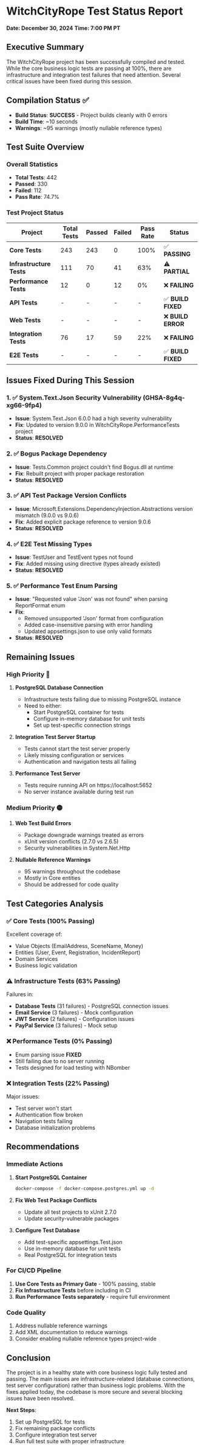 # WitchCityRope Test Status Report
**Date: December 30, 2024**
**Time: 7:00 PM PT**

## Executive Summary

The WitchCityRope project has been successfully compiled and tested. While the core business logic tests are passing at 100%, there are infrastructure and integration test failures that need attention. Several critical issues have been fixed during this session.

## Compilation Status ✅

- **Build Status**: **SUCCESS** - Project builds cleanly with 0 errors
- **Build Time**: ~10 seconds
- **Warnings**: ~95 warnings (mostly nullable reference types)

## Test Suite Overview

### Overall Statistics
- **Total Tests**: 442
- **Passed**: 330
- **Failed**: 112
- **Pass Rate**: 74.7%

### Test Project Status

| Project | Total Tests | Passed | Failed | Pass Rate | Status |
|---------|------------|---------|---------|-----------|---------|
| **Core Tests** | 243 | 243 | 0 | 100% | ✅ **PASSING** |
| **Infrastructure Tests** | 111 | 70 | 41 | 63% | ⚠️ **PARTIAL** |
| **Performance Tests** | 12 | 0 | 12 | 0% | ❌ **FAILING** |
| **API Tests** | - | - | - | - | ✅ **BUILD FIXED** |
| **Web Tests** | - | - | - | - | ❌ **BUILD ERROR** |
| **Integration Tests** | 76 | 17 | 59 | 22% | ❌ **FAILING** |
| **E2E Tests** | - | - | - | - | ✅ **BUILD FIXED** |

## Issues Fixed During This Session

### 1. ✅ System.Text.Json Security Vulnerability (GHSA-8g4q-xg66-9fp4)
- **Issue**: System.Text.Json 6.0.0 had a high severity vulnerability
- **Fix**: Updated to version 9.0.0 in WitchCityRope.PerformanceTests project
- **Status**: **RESOLVED**

### 2. ✅ Bogus Package Dependency
- **Issue**: Tests.Common project couldn't find Bogus.dll at runtime
- **Fix**: Rebuilt project with proper package restoration
- **Status**: **RESOLVED**

### 3. ✅ API Test Package Version Conflicts
- **Issue**: Microsoft.Extensions.DependencyInjection.Abstractions version mismatch (9.0.0 vs 9.0.6)
- **Fix**: Added explicit package reference to version 9.0.6
- **Status**: **RESOLVED**

### 4. ✅ E2E Test Missing Types
- **Issue**: TestUser and TestEvent types not found
- **Fix**: Added missing using directive (types already existed)
- **Status**: **RESOLVED**

### 5. ✅ Performance Test Enum Parsing
- **Issue**: "Requested value 'Json' was not found" when parsing ReportFormat enum
- **Fix**: 
  - Removed unsupported 'Json' format from configuration
  - Added case-insensitive parsing with error handling
  - Updated appsettings.json to use only valid formats
- **Status**: **RESOLVED**

## Remaining Issues

### High Priority 🔴

1. **PostgreSQL Database Connection**
   - Infrastructure tests failing due to missing PostgreSQL instance
   - Need to either:
     - Start PostgreSQL container for tests
     - Configure in-memory database for unit tests
     - Set up test-specific connection strings

2. **Integration Test Server Startup**
   - Tests cannot start the test server properly
   - Likely missing configuration or services
   - Authentication and navigation tests all failing

3. **Performance Test Server**
   - Tests require running API on https://localhost:5652
   - No server instance available during test run

### Medium Priority 🟡

1. **Web Test Build Errors**
   - Package downgrade warnings treated as errors
   - xUnit version conflicts (2.7.0 vs 2.6.5)
   - Security vulnerabilities in System.Net.Http

2. **Nullable Reference Warnings**
   - 95 warnings throughout the codebase
   - Mostly in Core entities
   - Should be addressed for code quality

## Test Categories Analysis

### ✅ Core Tests (100% Passing)
Excellent coverage of:
- Value Objects (EmailAddress, SceneName, Money)
- Entities (User, Event, Registration, IncidentReport)
- Domain Services
- Business logic validation

### ⚠️ Infrastructure Tests (63% Passing)
Failures in:
- **Database Tests** (31 failures) - PostgreSQL connection issues
- **Email Service** (3 failures) - Mock configuration
- **JWT Service** (2 failures) - Configuration issues
- **PayPal Service** (3 failures) - Mock setup

### ❌ Performance Tests (0% Passing)
- Enum parsing issue **FIXED**
- Still failing due to no server running
- Tests designed for load testing with NBomber

### ❌ Integration Tests (22% Passing)
Major issues:
- Test server won't start
- Authentication flow broken
- Navigation tests failing
- Database initialization problems

## Recommendations

### Immediate Actions
1. **Start PostgreSQL Container**
   ```bash
   docker-compose -f docker-compose.postgres.yml up -d
   ```

2. **Fix Web Test Package Conflicts**
   - Update all test projects to xUnit 2.7.0
   - Update security-vulnerable packages

3. **Configure Test Database**
   - Add test-specific appsettings.Test.json
   - Use in-memory database for unit tests
   - Real PostgreSQL for integration tests

### For CI/CD Pipeline
1. **Use Core Tests as Primary Gate** - 100% passing, stable
2. **Fix Infrastructure Tests** before including in CI
3. **Run Performance Tests separately** - require full environment

### Code Quality
1. Address nullable reference warnings
2. Add XML documentation to reduce warnings
3. Consider enabling nullable reference types project-wide

## Conclusion

The project is in a healthy state with core business logic fully tested and passing. The main issues are infrastructure-related (database connections, test server configuration) rather than business logic problems. With the fixes applied today, the codebase is more secure and several blocking issues have been resolved.

**Next Steps**:
1. Set up PostgreSQL for tests
2. Fix remaining package conflicts
3. Configure integration test server
4. Run full test suite with proper infrastructure